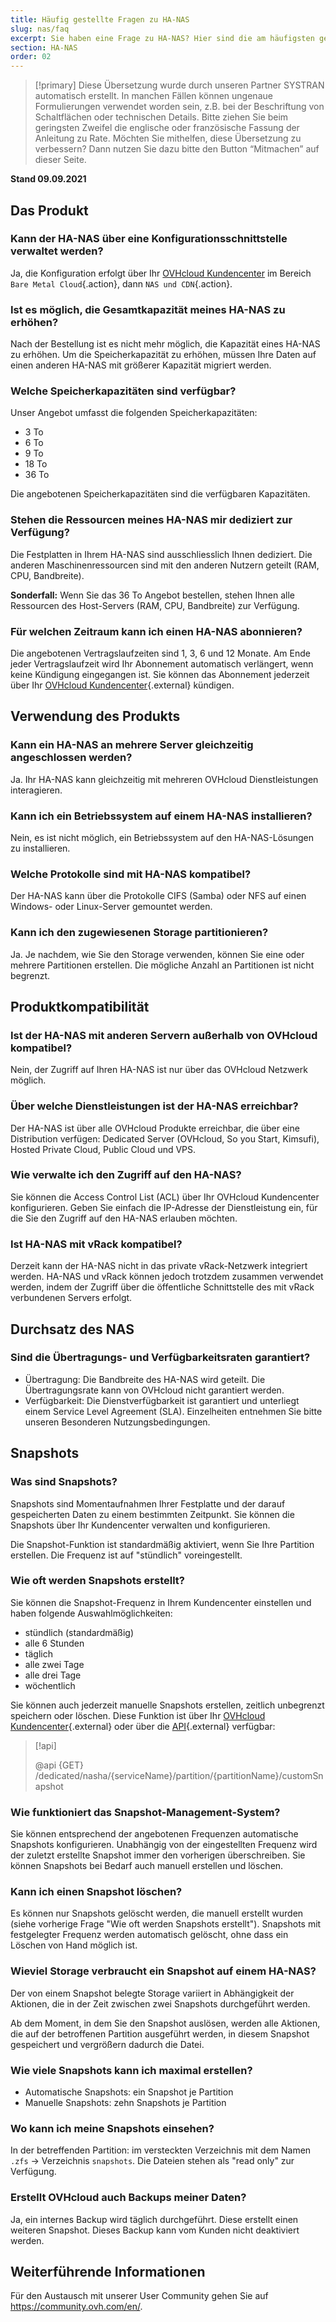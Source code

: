 ```yaml
---
title: Häufig gestellte Fragen zu HA-NAS
slug: nas/faq
excerpt: Sie haben eine Frage zu HA-NAS? Hier sind die am häufigsten gestellten Fragen und Antworten
section: HA-NAS
order: 02
---
```


> [!primary]
> Diese Übersetzung wurde durch unseren Partner SYSTRAN automatisch erstellt. In manchen Fällen können ungenaue Formulierungen verwendet worden sein, z.B. bei der Beschriftung von Schaltflächen oder technischen Details. Bitte ziehen Sie beim geringsten Zweifel die englische oder französische Fassung der Anleitung zu Rate. Möchten Sie mithelfen, diese Übersetzung zu verbessern? Dann nutzen Sie dazu bitte den Button “Mitmachen” auf dieser Seite.
>

**Stand 09.09.2021**

## Das Produkt

### Kann der HA-NAS über eine Konfigurationsschnittstelle verwaltet werden?

Ja, die Konfiguration erfolgt über Ihr [OVHcloud Kundencenter](https://www.ovh.com/auth/?action=gotomanager&from=https://www.ovh.de/&ovhSubsidiary=de) im Bereich `Bare Metal Cloud`{.action}, dann `NAS und CDN`{.action}.

### Ist es möglich, die Gesamtkapazität meines HA-NAS zu erhöhen?

Nach der Bestellung ist es nicht mehr möglich, die Kapazität eines HA-NAS zu erhöhen. Um die Speicherkapazität zu erhöhen, müssen Ihre Daten auf einen anderen HA-NAS mit größerer Kapazität migriert werden.

### Welche Speicherkapazitäten sind verfügbar?

Unser Angebot umfasst die folgenden Speicherkapazitäten:

- 3 To
- 6 To
- 9 To
- 18 To
- 36 To

Die angebotenen Speicherkapazitäten sind die verfügbaren Kapazitäten.

### Stehen die Ressourcen meines HA-NAS mir dediziert zur Verfügung?

Die Festplatten in Ihrem HA-NAS sind ausschliesslich Ihnen dediziert. Die anderen Maschinenressourcen sind mit den anderen Nutzern geteilt (RAM, CPU, Bandbreite).

**Sonderfall:** Wenn Sie das 36 To Angebot bestellen, stehen Ihnen alle Ressourcen des Host-Servers (RAM, CPU, Bandbreite) zur Verfügung.

### Für welchen Zeitraum kann ich einen HA-NAS abonnieren?

Die angebotenen Vertragslaufzeiten sind 1, 3, 6 und 12 Monate. Am Ende jeder Vertragslaufzeit wird Ihr Abonnement automatisch verlängert, wenn keine Kündigung eingegangen ist. Sie können das Abonnement jederzeit über Ihr [OVHcloud Kundencenter](https://www.ovh.com/auth/?action=gotomanager&from=https://www.ovh.de/&ovhSubsidiary=de){.external} kündigen.

## Verwendung des Produkts

### Kann ein HA-NAS an mehrere Server gleichzeitig angeschlossen werden?

Ja. Ihr HA-NAS kann gleichzeitig mit mehreren OVHcloud Dienstleistungen interagieren.

### Kann ich ein Betriebssystem auf einem HA-NAS installieren?

Nein, es ist nicht möglich, ein Betriebssystem auf den HA-NAS-Lösungen zu installieren.

### Welche Protokolle sind mit HA-NAS kompatibel?

Der HA-NAS kann über die Protokolle CIFS (Samba) oder NFS auf einen Windows- oder Linux-Server gemountet werden.

### Kann ich den zugewiesenen Storage partitionieren?

Ja. Je nachdem, wie Sie den Storage verwenden, können Sie eine oder mehrere Partitionen erstellen. Die mögliche Anzahl an Partitionen ist nicht begrenzt.

## Produktkompatibilität

### Ist der HA-NAS mit anderen Servern außerhalb von OVHcloud kompatibel?

Nein, der Zugriff auf Ihren HA-NAS ist nur über das OVHcloud Netzwerk möglich.

### Über welche Dienstleistungen ist der HA-NAS erreichbar?

Der HA-NAS ist über alle OVHcloud Produkte erreichbar, die über eine Distribution verfügen: Dedicated Server (OVHcloud, So you Start, Kimsufi), Hosted Private Cloud, Public Cloud und VPS.

### Wie verwalte ich den Zugriff auf den HA-NAS?

Sie können die Access Control List (ACL) über Ihr OVHcloud Kundencenter konfigurieren. Geben Sie einfach die IP-Adresse der Dienstleistung ein, für die Sie den Zugriff auf den HA-NAS erlauben möchten.

### Ist HA-NAS mit vRack kompatibel?

Derzeit kann der HA-NAS nicht in das private vRack-Netzwerk integriert werden. HA-NAS und vRack können jedoch trotzdem zusammen verwendet werden, indem der Zugriff über die öffentliche Schnittstelle des mit vRack verbundenen Servers erfolgt.

## Durchsatz des NAS

### Sind die Übertragungs- und Verfügbarkeitsraten garantiert?

- Übertragung: Die Bandbreite des HA-NAS wird geteilt. Die Übertragungsrate kann von OVHcloud nicht garantiert werden.
- Verfügbarkeit: Die Dienstverfügbarkeit ist garantiert und unterliegt einem Service Level Agreement (SLA). Einzelheiten entnehmen Sie bitte unseren Besonderen Nutzungsbedingungen.

## Snapshots

### Was sind Snapshots?

Snapshots sind Momentaufnahmen Ihrer Festplatte und der darauf gespeicherten Daten zu einem bestimmten Zeitpunkt. Sie können die Snapshots über Ihr Kundencenter verwalten und konfigurieren.

Die Snapshot-Funktion ist standardmäßig aktiviert, wenn Sie Ihre Partition erstellen. Die Frequenz ist auf "stündlich" voreingestellt.

### Wie oft werden Snapshots erstellt?

Sie können die Snapshot-Frequenz in Ihrem Kundencenter einstellen und haben folgende Auswahlmöglichkeiten:  

- stündlich (standardmäßig)
- alle 6 Stunden
- täglich
- alle zwei Tage
- alle drei Tage
- wöchentlich

Sie können auch jederzeit manuelle Snapshots erstellen, zeitlich unbegrenzt speichern oder löschen. Diese Funktion ist über Ihr [OVHcloud Kundencenter](https://www.ovh.com/auth/?action=gotomanager&from=https://www.ovh.de/&ovhSubsidiary=de){.external} oder über die [API](https://ca.api.ovh.com/){.external} verfügbar:

> [!api]
>
> @api {GET} /dedicated/nasha/{serviceName}/partition/{partitionName}/customSnapshot
>

### Wie funktioniert das Snapshot-Management-System?

Sie können entsprechend der angebotenen Frequenzen automatische Snapshots konfigurieren. Unabhängig von der eingestellten Frequenz wird der zuletzt erstellte Snapshot immer den vorherigen überschreiben. Sie können Snapshots bei Bedarf auch manuell erstellen und löschen.

### Kann ich einen Snapshot löschen?

Es können nur Snapshots gelöscht werden, die manuell erstellt wurden (siehe vorherige Frage "Wie oft werden Snapshots erstellt"). Snapshots mit festgelegter Frequenz werden automatisch gelöscht, ohne dass ein Löschen von Hand möglich ist.

### Wieviel Storage verbraucht ein Snapshot auf einem HA-NAS?

Der von einem Snapshot belegte Storage variiert in Abhängigkeit der Aktionen, die in der Zeit zwischen zwei Snapshots durchgeführt werden.

Ab dem Moment, in dem Sie den Snapshot auslösen, werden alle Aktionen, die auf der betroffenen Partition ausgeführt werden, in diesem Snapshot gespeichert und vergrößern dadurch die Datei.

### Wie viele Snapshots kann ich maximal erstellen?

- Automatische Snapshots: ein Snapshot je Partition
- Manuelle Snapshots: zehn Snapshots je Partition

### Wo kann ich meine Snapshots einsehen?

In der betreffenden Partition: im versteckten Verzeichnis mit dem Namen `.zfs` → Verzeichnis `snapshots`. Die Dateien stehen als "read only" zur Verfügung.

### Erstellt OVHcloud auch Backups meiner Daten?

Ja, ein internes Backup wird täglich durchgeführt. Diese erstellt einen weiteren Snapshot. Dieses Backup kann vom Kunden nicht deaktiviert werden.

## Weiterführende Informationen

Für den Austausch mit unserer User Community gehen Sie auf <https://community.ovh.com/en/>.
